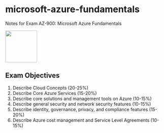 # microsoft-azure-fundamentals
Notes for Exam AZ-900: Microsoft Azure Fundamentals

<img src=https://docs.microsoft.com/en-us/media/learn/certification/badges/microsoft-certified-fundamentals-badge.svg width=100>

## Exam Objectives

1. Describe Cloud Concepts (20-25%)
2. Describe Core Azure Services (15-20%)
3. Describe core solutions and management tools on Azure (10-15%)
4. Describe general security and network security features (10-15%)
5. Describe identity, governance, privacy, and compliance features (15-20%)
6. Describe Azure cost management and Service Level Agreements (10-15%)




